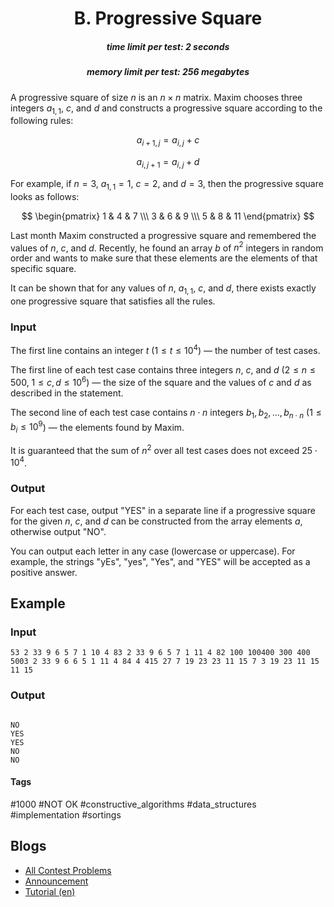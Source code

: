 <h1 style='text-align: center;'> B. Progressive Square</h1>

<h5 style='text-align: center;'>time limit per test: 2 seconds</h5>
<h5 style='text-align: center;'>memory limit per test: 256 megabytes</h5>

A progressive square of size $n$ is an $n \times n$ matrix. Maxim chooses three integers $a_{1,1}$, $c$, and $d$ and constructs a progressive square according to the following rules:

$$a_{i+1,j} = a_{i,j} + c$$

$$a_{i,j+1} = a_{i,j} + d$$

For example, if $n = 3$, $a_{1,1} = 1$, $c=2$, and $d=3$, then the progressive square looks as follows:

$$ \begin{pmatrix} 1 & 4 & 7 \\\ 3 & 6 & 9 \\\ 5 & 8 & 11 \end{pmatrix} $$

Last month Maxim constructed a progressive square and remembered the values of $n$, $c$, and $d$. Recently, he found an array $b$ of $n^2$ integers in random order and wants to make sure that these elements are the elements of that specific square.

It can be shown that for any values of $n$, $a_{1,1}$, $c$, and $d$, there exists exactly one progressive square that satisfies all the rules.

### Input

The first line contains an integer $t$ ($1 \le t \le {10} ^ 4$) — the number of test cases.

The first line of each test case contains three integers $n$, $c$, and $d$ ($2 \le n \le 500$, $1 \le c, d \le 10^6$) — the size of the square and the values of $c$ and $d$ as described in the statement.

The second line of each test case contains $n \cdot n$ integers $b_1, b_2, \dots, b_{n \cdot n}$ ($1 \le b_i \le 10^9$) — the elements found by Maxim.

It is guaranteed that the sum of $n ^ 2$ over all test cases does not exceed $25 \cdot {10} ^ 4$.

### Output

For each test case, output "YES" in a separate line if a progressive square for the given $n$, $c$, and $d$ can be constructed from the array elements $a$, otherwise output "NO".

You can output each letter in any case (lowercase or uppercase). For example, the strings "yEs", "yes", "Yes", and "YES" will be accepted as a positive answer.

## Example

### Input


```text
53 2 33 9 6 5 7 1 10 4 83 2 33 9 6 5 7 1 11 4 82 100 100400 300 400 5003 2 33 9 6 6 5 1 11 4 84 4 415 27 7 19 23 23 11 15 7 3 19 23 11 15 11 15
```
### Output

```text

NO
YES
YES
NO
NO

```


#### Tags 

#1000 #NOT OK #constructive_algorithms #data_structures #implementation #sortings 

## Blogs
- [All Contest Problems](../Codeforces_Round_938_(Div._3).md)
- [Announcement](../blogs/Announcement.md)
- [Tutorial (en)](../blogs/Tutorial_(en).md)
